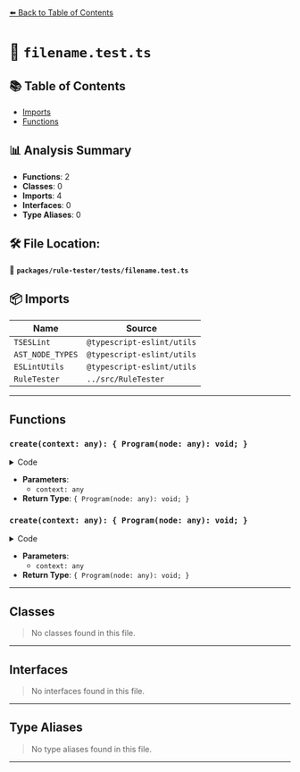 [⬅️ Back to Table of Contents](../../../index.md)

# 📄 `filename.test.ts`

## 📚 Table of Contents

- [Imports](#imports)
- [Functions](#functions)

## 📊 Analysis Summary

- **Functions**: 2
- **Classes**: 0
- **Imports**: 4
- **Interfaces**: 0
- **Type Aliases**: 0

## 🛠️ File Location:
📂 **`packages/rule-tester/tests/filename.test.ts`**

## 📦 Imports

| Name | Source |
|------|--------|
| `TSESLint` | `@typescript-eslint/utils` |
| `AST_NODE_TYPES` | `@typescript-eslint/utils` |
| `ESLintUtils` | `@typescript-eslint/utils` |
| `RuleTester` | `../src/RuleTester` |


---

## Functions

### `create(context: any): { Program(node: any): void; }`

<details><summary>Code</summary>

```ts
context => ({
    Program(node): void {
      context.report({
        node,
        messageId: 'foo',
        suggest:
          node.body.length === 1 &&
          node.body[0].type === AST_NODE_TYPES.EmptyStatement
            ? [
                {
                  messageId: 'createError',
                  fix(fixer): TSESLint.RuleFix {
                    return fixer.replaceText(node, '//');
                  },
                },
              ]
            : [],
      });
    },
  })
```
</details>

- **Parameters**:
  - `context: any`
- **Return Type**: `{ Program(node: any): void; }`
### `create(context: any): { Program(node: any): void; }`

<details><summary>Code</summary>

```ts
context => ({
    Program(node): void {
      context.report({
        node,
        messageId: 'foo',
        suggest:
          node.body.length === 1 &&
          node.body[0].type === AST_NODE_TYPES.EmptyStatement
            ? [
                {
                  messageId: 'createError',
                  fix(fixer): TSESLint.RuleFix {
                    return fixer.replaceText(node, '//');
                  },
                },
              ]
            : [],
      });
    },
  })
```
</details>

- **Parameters**:
  - `context: any`
- **Return Type**: `{ Program(node: any): void; }`

---

## Classes

> No classes found in this file.


---

## Interfaces

> No interfaces found in this file.


---

## Type Aliases

> No type aliases found in this file.


---